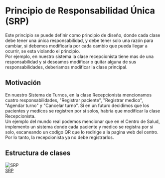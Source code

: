 # Principio de Responsabilidad Única (SRP)
Este principio se puede definir como principio de diseño, donde cada clase debe tener una única responsabilidad, y debe tener solo una razón para cambiar, si debemos modificarla por cada cambio que pueda llegar a ocurrir, se esta violando el  principio.  
Por ejemplo, en nuestro sistema la clase recepcionista tiene mas de una responsabilidad y si deseamos modificar o quitar alguna de sus responsabilidades, deberiamos modificar la clase principal.

## Motivación
En nuestro Sistema de Turnos, en la clase Recepcionista mencionamos cuatro responsabilidades, "Registrar paciente", "Registrar medico", "Agendar turno" y "Cancelar turno". Si en un futuro decidimos que los pacientes y medicos se registren por si solos, habria que modificar la clase Recepcionista.  
Un ejemplo del mundo real podemos mencionar que en el Centro de Salud, implemento un sistema donde cada paciente y medico se registra por si solo, escaneando un codigo QR que lo redirige a la pagina web del centro. Por lo tanto, la recepcionista ya no debe registrarlos. 

## Estructura de clases  
![SRP](https://github.com/user-attachments/assets/02e704c8-4b91-458a-925a-5796f4e801cf)  
[SRP](https://drive.google.com/file/d/17uYyJn_6kcsq2r6DFEjtZc7SG9PZx7cU/view?usp=sharing)




